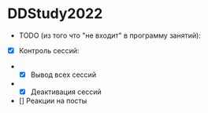 # DDStudy2022
- TODO (из того что "не входит" в программу занятий): <br />
- [x] Контроль сессий: <br />
- - [x] Вывод всех сессий <br />
- - [x] Деактивация сессий <br />
- [] Реакции на посты <br />
